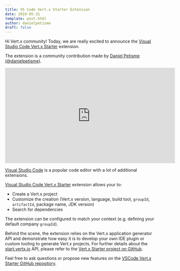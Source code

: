 ```yaml
---
title: VS Code Vert.x Starter Extension
date: 2019-05-31
template: post.html
author: danielpetisme
draft: false
---
```


Hi Vert.x community! Today, we are really excited to announce the [Visual Studio Code Vert.x Starter](https://marketplace.visualstudio.com/items?itemName=danielpetisme.vscode-vertx-starter) extension.

The extension is a community contribution made by [Daniel Petisme (@danielpetisme)](https://twitter.com/danielpetisme).

<iframe width="560" height="315" src="https://www.youtube.com/embed/R3ZbQ_5Jf4M" frameborder="0" allow="accelerometer; autoplay; encrypted-media; gyroscope; picture-in-picture" allowfullscreen></iframe>

[Visual Studio Code](https://code.visualstudio.com/) is a popular code editor with a lot of additional extensions.

[Visual Studio Code Vert.x Starter](https://marketplace.visualstudio.com/items?itemName=danielpetisme.vscode-vertx-starter) extension allows your to:
- Create a Vert.x project
- Customize the creation (Vert.x version, language, build tool, `groupId`, `artifactId`, package name, JDK version)
- Search for dependencies

The extension can be configured to match your context (e.g. defining your default company `groupId`).

Behind the scene, the extension relies on the Vert.x application generator API and demonstrate how easy it is to develop your own IDE plugin or custom tooling to generate Vert.x projects.
For further details about the [start.vertx.io](https://start.vertx.io) API, please refer to the [Vert.x Starter project on GitHub](https://github.com/vert-x3/vertx-starter).

Feel free to ask questions or propose new features on the [VSCode Vert.x Starter GitHub repository](https://github.com/danielpetisme/vscode-vertx-starter).
